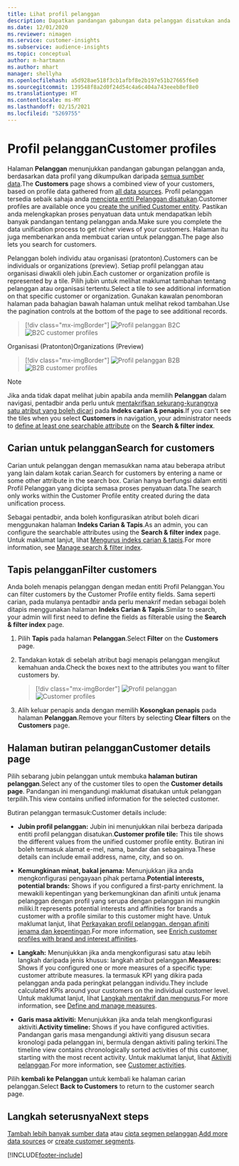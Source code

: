 ```yaml
---
title: Lihat profil pelanggan
description: Dapatkan pandangan gabungan data pelanggan disatukan anda.
ms.date: 12/01/2020
ms.reviewer: nimagen
ms.service: customer-insights
ms.subservice: audience-insights
ms.topic: conceptual
author: m-hartmann
ms.author: mhart
manager: shellyha
ms.openlocfilehash: a5d928ae518f3cb1afbf8e2b197e51b27665f6e0
ms.sourcegitcommit: 139548f8a2d0f24d54c4a6c404a743eeeb8ef8e0
ms.translationtype: HT
ms.contentlocale: ms-MY
ms.lasthandoff: 02/15/2021
ms.locfileid: "5269755"
---
```

# <a name="customer-profiles"></a><span data-ttu-id="0c5cb-103">Profil pelanggan</span><span class="sxs-lookup"><span data-stu-id="0c5cb-103">Customer profiles</span></span>

<span data-ttu-id="0c5cb-104">Halaman **Pelanggan** menunjukkan pandangan gabungan pelanggan anda, berdasarkan data profil yang dikumpulkan daripada [semua sumber data](data-sources.md).</span><span class="sxs-lookup"><span data-stu-id="0c5cb-104">The **Customers** page shows a combined view of your customers, based on profile data gathered from [all data sources](data-sources.md).</span></span> <span data-ttu-id="0c5cb-105">Profil pelanggan tersedia sebaik sahaja anda [mencipta entiti Pelanggan disatukan](data-unification.md).</span><span class="sxs-lookup"><span data-stu-id="0c5cb-105">Customer profiles are available once you [create the unified Customer entity](data-unification.md).</span></span> <span data-ttu-id="0c5cb-106">Pastikan anda melengkapkan proses penyatuan data untuk mendapatkan lebih banyak pandangan tentang pelanggan anda.</span><span class="sxs-lookup"><span data-stu-id="0c5cb-106">Make sure you complete the data unification process to get richer views of your customers.</span></span> <span data-ttu-id="0c5cb-107">Halaman itu juga membenarkan anda membuat carian untuk pelanggan.</span><span class="sxs-lookup"><span data-stu-id="0c5cb-107">The page also lets you search for customers.</span></span>

<span data-ttu-id="0c5cb-108">Pelanggan boleh individu atau organisasi (pratonton).</span><span class="sxs-lookup"><span data-stu-id="0c5cb-108">Customers can be individuals or organizations (preview).</span></span> <span data-ttu-id="0c5cb-109">Setiap profil pelanggan atau organisasi diwakili oleh jubin.</span><span class="sxs-lookup"><span data-stu-id="0c5cb-109">Each customer or organization profile is represented by a tile.</span></span> <span data-ttu-id="0c5cb-110">Pilih jubin untuk melihat maklumat tambahan tentang pelanggan atau organisasi tertentu.</span><span class="sxs-lookup"><span data-stu-id="0c5cb-110">Select a tile to see additional information on that specific customer or organization.</span></span> <span data-ttu-id="0c5cb-111">Gunakan kawalan penomboran halaman pada bahagian bawah halaman untuk melihat rekod tambahan.</span><span class="sxs-lookup"><span data-stu-id="0c5cb-111">Use the pagination controls at the bottom of the page to see additional records.</span></span>

> [!div class="mx-imgBorder"] 
> <span data-ttu-id="0c5cb-112">![Profil pelanggan B2C](media/profiles-customers.png "Profil pelanggan B2C")</span><span class="sxs-lookup"><span data-stu-id="0c5cb-112">![B2C customer profiles](media/profiles-customers.png "B2C customer profiles")</span></span>

<span data-ttu-id="0c5cb-113">Organisasi (Pratonton)</span><span class="sxs-lookup"><span data-stu-id="0c5cb-113">Organizations (Preview)</span></span>
> [!div class="mx-imgBorder"] 
> <span data-ttu-id="0c5cb-114">![Profil pelanggan B2B](media/profile-customers-b2b.png "Profil pelanggan B2B")</span><span class="sxs-lookup"><span data-stu-id="0c5cb-114">![B2B customer profiles](media/profile-customers-b2b.png "B2B customer profiles")</span></span>

> [!NOTE]
> <span data-ttu-id="0c5cb-115">Jika anda tidak dapat melihat jubin apabila anda memilih **Pelanggan** dalam navigasi, pentadbir anda perlu untuk [mentakrifkan sekurang-kurangnya satu atribut yang boleh dicari](search-filter-index.md) pada **Indeks carian & penapis**.</span><span class="sxs-lookup"><span data-stu-id="0c5cb-115">If you can't see the tiles when you select **Customers** in navigation, your administrator needs to [define at least one searchable attribute](search-filter-index.md) on the **Search & filter index**.</span></span>

## <a name="search-for-customers"></a><span data-ttu-id="0c5cb-116">Carian untuk pelanggan</span><span class="sxs-lookup"><span data-stu-id="0c5cb-116">Search for customers</span></span>

<span data-ttu-id="0c5cb-117">Carian untuk pelanggan dengan memasukkan nama atau beberapa atribut yang lain dalam kotak carian.</span><span class="sxs-lookup"><span data-stu-id="0c5cb-117">Search for customers by entering a name or some other attribute in the search box.</span></span> <span data-ttu-id="0c5cb-118">Carian hanya berfungsi dalam entiti Profil Pelanggan yang dicipta semasa proses penyatuan data.</span><span class="sxs-lookup"><span data-stu-id="0c5cb-118">The search only works within the Customer Profile entity created during the data unification process.</span></span>

<span data-ttu-id="0c5cb-119">Sebagai pentadbir, anda boleh konfigurasikan atribut boleh dicari menggunakan halaman **Indeks Carian & Tapis**.</span><span class="sxs-lookup"><span data-stu-id="0c5cb-119">As an admin, you can configure the searchable attributes using the **Search & filter index** page.</span></span> <span data-ttu-id="0c5cb-120">Untuk maklumat lanjut, lihat [Mengurus indeks carian & tapis](search-filter-index.md).</span><span class="sxs-lookup"><span data-stu-id="0c5cb-120">For more information, see [Manage search & filter index](search-filter-index.md).</span></span>

## <a name="filter-customers"></a><span data-ttu-id="0c5cb-121">Tapis pelanggan</span><span class="sxs-lookup"><span data-stu-id="0c5cb-121">Filter customers</span></span>

<span data-ttu-id="0c5cb-122">Anda boleh menapis pelanggan dengan medan entiti Profil Pelanggan.</span><span class="sxs-lookup"><span data-stu-id="0c5cb-122">You can filter customers by the Customer Profile entity fields.</span></span> <span data-ttu-id="0c5cb-123">Sama seperti carian, pada mulanya pentadbir anda perlu menakrif medan sebagai boleh ditapis menggunakan halaman **Indeks Carian & Tapis**.</span><span class="sxs-lookup"><span data-stu-id="0c5cb-123">Similar to search, your admin will first need to define the fields as filterable using the **Search & filter index** page.</span></span>

1. <span data-ttu-id="0c5cb-124">Pilih **Tapis** pada halaman **Pelanggan**.</span><span class="sxs-lookup"><span data-stu-id="0c5cb-124">Select **Filter** on the **Customers** page.</span></span>

2. <span data-ttu-id="0c5cb-125">Tandakan kotak di sebelah atribut bagi menapis pelanggan mengikut kemahuan anda.</span><span class="sxs-lookup"><span data-stu-id="0c5cb-125">Check the boxes next to the attributes you want to filter customers by.</span></span>

   > [!div class="mx-imgBorder"] 
   > <span data-ttu-id="0c5cb-126">![Profil pelanggan](media/profiles-customers3.png "Profil pelanggan")</span><span class="sxs-lookup"><span data-stu-id="0c5cb-126">![Customer profiles](media/profiles-customers3.png "Customer profiles")</span></span>

3. <span data-ttu-id="0c5cb-127">Alih keluar penapis anda dengan memilih **Kosongkan penapis** pada halaman **Pelanggan**.</span><span class="sxs-lookup"><span data-stu-id="0c5cb-127">Remove your filters by selecting **Clear filters** on the **Customers** page.</span></span>

##  <a name="customer-details-page"></a><span data-ttu-id="0c5cb-128">Halaman butiran pelanggan</span><span class="sxs-lookup"><span data-stu-id="0c5cb-128">Customer details page</span></span>

<span data-ttu-id="0c5cb-129">Pilih sebarang jubin pelanggan untuk membuka **halaman butiran pelanggan**.</span><span class="sxs-lookup"><span data-stu-id="0c5cb-129">Select any of the customer tiles to open the **Customer details page**.</span></span> <span data-ttu-id="0c5cb-130">Pandangan ini mengandungi maklumat disatukan untuk pelanggan terpilih.</span><span class="sxs-lookup"><span data-stu-id="0c5cb-130">This view contains unified information for the selected customer.</span></span>

<span data-ttu-id="0c5cb-131">Butiran pelanggan termasuk:</span><span class="sxs-lookup"><span data-stu-id="0c5cb-131">Customer details include:</span></span>

-   <span data-ttu-id="0c5cb-132">**Jubin profil pelanggan:** Jubin ini menunjukkan nilai berbeza daripada entiti profil pelanggan disatukan.</span><span class="sxs-lookup"><span data-stu-id="0c5cb-132">**Customer profile tile:** This tile shows the different values from the unified customer profile entity.</span></span> <span data-ttu-id="0c5cb-133">Butiran ini boleh termasuk alamat e-mel, nama, bandar dan sebagainya.</span><span class="sxs-lookup"><span data-stu-id="0c5cb-133">These details can include email address, name, city, and so on.</span></span> 

-   <span data-ttu-id="0c5cb-134">**Kemungkinan minat, bakal jenama:** Menunjukkan jika anda mengkonfigurasi pengayaan pihak pertama.</span><span class="sxs-lookup"><span data-stu-id="0c5cb-134">**Potential interests, potential brands:** Shows if you configured a first-party enrichment.</span></span> <span data-ttu-id="0c5cb-135">Ia mewakili kepentingan yang berkemungkinan dan afiniti untuk jenama pelanggan dengan profil yang serupa dengan pelanggan ini mungkin miliki.</span><span class="sxs-lookup"><span data-stu-id="0c5cb-135">It represents potential interests and affinities for brands a customer with a profile similar to this customer might have.</span></span> <span data-ttu-id="0c5cb-136">Untuk maklumat lanjut, lihat [Perkayakan profil pelanggan. dengan afiniti jenama dan kepentingan](enrichment-microsoft-graph.md).</span><span class="sxs-lookup"><span data-stu-id="0c5cb-136">For more information, see [Enrich customer profiles with brand and interest affinities](enrichment-microsoft-graph.md).</span></span>

-   <span data-ttu-id="0c5cb-137">**Langkah:** Menunjukkan jika anda mengkonfigurasi satu atau lebih langkah daripada jenis khusus: langkah atribut pelanggan.</span><span class="sxs-lookup"><span data-stu-id="0c5cb-137">**Measures:** Shows if you configured one or more measures of a specific type: customer attribute measures.</span></span> <span data-ttu-id="0c5cb-138">Ia termasuk KPI yang dikira pada pelanggan anda pada peringkat pelanggan individu.</span><span class="sxs-lookup"><span data-stu-id="0c5cb-138">They include calculated KPIs around your customers on the individual customer level.</span></span> <span data-ttu-id="0c5cb-139">Untuk maklumat lanjut, lihat [Langkah mentakrif dan mengurus](measures.md).</span><span class="sxs-lookup"><span data-stu-id="0c5cb-139">For more information, see [Define and manage measures](measures.md).</span></span>

-   <span data-ttu-id="0c5cb-140">**Garis masa aktiviti:** Menunjukkan jika anda telah mengkonfigurasi aktiviti.</span><span class="sxs-lookup"><span data-stu-id="0c5cb-140">**Activity timeline:** Shows if you have configured activities.</span></span> <span data-ttu-id="0c5cb-141">Pandangan garis masa mengandungi aktiviti yang disusun secara kronologi pada pelanggan ini, bermula dengan aktiviti paling terkini.</span><span class="sxs-lookup"><span data-stu-id="0c5cb-141">The timeline view contains chronologically sorted activities of this customer, starting with the most recent activity.</span></span> <span data-ttu-id="0c5cb-142">Untuk maklumat lanjut, lihat [Aktiviti pelanggan](activities.md).</span><span class="sxs-lookup"><span data-stu-id="0c5cb-142">For more information, see [Customer activities](activities.md).</span></span>

<span data-ttu-id="0c5cb-143">Pilih **kembali ke Pelanggan** untuk kembali ke halaman carian pelanggan.</span><span class="sxs-lookup"><span data-stu-id="0c5cb-143">Select **Back to Customers** to return to the customer search page.</span></span>

## <a name="next-steps"></a><span data-ttu-id="0c5cb-144">Langkah seterusnya</span><span class="sxs-lookup"><span data-stu-id="0c5cb-144">Next steps</span></span>

<span data-ttu-id="0c5cb-145">[Tambah lebih banyak sumber data](data-sources.md) atau [cipta segmen pelanggan](segments.md).</span><span class="sxs-lookup"><span data-stu-id="0c5cb-145">[Add more data sources](data-sources.md) or [create customer segments](segments.md).</span></span>


[!INCLUDE[footer-include](../includes/footer-banner.md)]